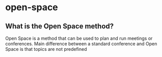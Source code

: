# open-space

## What is the Open Space method?
Open Space is a method that can be used to plan and run meetings or conferences. Main difference between a standard conference and Open Space is that topics are not predefined 
